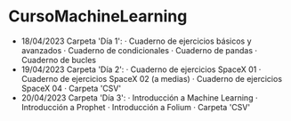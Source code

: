 # CursoMachineLearning
- 18/04/2023 
Carpeta 'Día 1':
  · Cuaderno de ejercicios básicos y avanzados
  · Cuaderno de condicionales
  · Cuaderno de pandas
  · Cuaderno de bucles
- 19/04/2023
Carpeta 'Día 2':
  · Cuaderno de ejercicios SpaceX 01
  · Cuaderno de ejercicios SpaceX 02 (a medias)
  · Cuaderno de ejercicios SpaceX 04
  · Carpeta 'CSV'
- 20/04/2023
Carpeta 'Día 3':
  · Introducción a Machine Learning
  · Introducción a Prophet
  · Introducción a Folium
  · Carpeta 'CSV'
